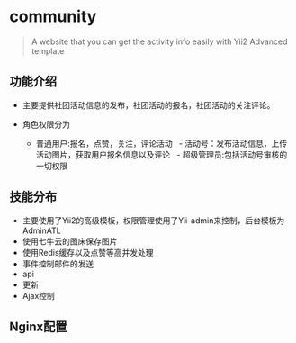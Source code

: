 # community

> A website that you can get the activity info easily with Yii2 Advanced template

## 功能介绍

- 主要提供社团活动信息的发布，社团活动的报名，社团活动的关注评论。

- 角色权限分为
  - 普通用户:报名，点赞，关注，评论活动
    - 活动号：发布活动信息，上传活动图片，获取用户报名信息以及评论
      - 超级管理员:包括活动号审核的一切权限
  
## 技能分布

- 主要使用了Yii2的高级模板，权限管理使用了Yii-admin来控制，后台模板为AdminATL
- 使用七牛云的图床保存图片
- 使用Redis缓存以及点赞等高并发处理
- 事件控制邮件的发送
- api
- 更新
- Ajax控制

## Nginx配置
